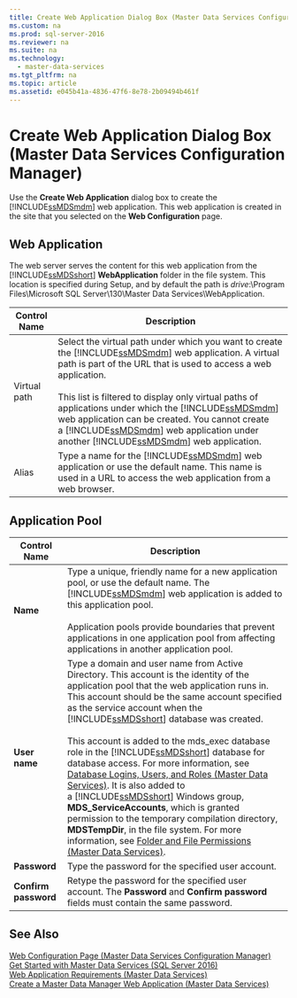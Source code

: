 ```yaml
---
title: Create Web Application Dialog Box (Master Data Services Configuration Manager)
ms.custom: na
ms.prod: sql-server-2016
ms.reviewer: na
ms.suite: na
ms.technology: 
  - master-data-services
ms.tgt_pltfrm: na
ms.topic: article
ms.assetid: e045b41a-4836-47f6-8e78-2b09494b461f
---
```

# Create Web Application Dialog Box (Master Data Services Configuration Manager)
  Use the **Create Web Application** dialog box to create the [!INCLUDE[ssMDSmdm](../../Token/Other/ssMDSmdm_md.md)] web application. This web application is created in the site that you selected on the **Web Configuration** page.  
  
## Web Application  
 The web server serves the content for this web application from the [!INCLUDE[ssMDSshort](../../Token/Other/ssMDSshort_md.md)] **WebApplication** folder in the file system. This location is specified during Setup, and by default the path is *drive*:\\Program Files\\Microsoft SQL Server\\130\\Master Data Services\\WebApplication.  
  
|Control Name|Description|  
|------------------|-----------------|  
|Virtual path|Select the virtual path under which you want to create the [!INCLUDE[ssMDSmdm](../../Token/Other/ssMDSmdm_md.md)] web application. A virtual path is part of the URL that is used to access a web application.<br /><br /> This list is filtered to display only virtual paths of applications under which the [!INCLUDE[ssMDSmdm](../../Token/Other/ssMDSmdm_md.md)] web application can be created. You cannot create a [!INCLUDE[ssMDSmdm](../../Token/Other/ssMDSmdm_md.md)] web application under another [!INCLUDE[ssMDSmdm](../../Token/Other/ssMDSmdm_md.md)] web application.|  
|Alias|Type a name for the [!INCLUDE[ssMDSmdm](../../Token/Other/ssMDSmdm_md.md)] web application or use the default name. This name is used in a URL to access the web application from a web browser.|  
  
## Application Pool  
  
|Control Name|Description|  
|------------------|-----------------|  
|**Name**|Type a unique, friendly name for a new application pool, or use the default name. The [!INCLUDE[ssMDSmdm](../../Token/Other/ssMDSmdm_md.md)] web application is added to this application pool.<br /><br /> Application pools provide boundaries that prevent applications in one application pool from affecting applications in another application pool.|  
|**User name**|Type a domain and user name from Active Directory. This account is the identity of the application pool that the web application runs in. This account should be the same account specified as the service account when the [!INCLUDE[ssMDSshort](../../Token/Other/ssMDSshort_md.md)] database was created.<br /><br /> This account is added to the mds\_exec database role in the [!INCLUDE[ssMDSshort](../../Token/Other/ssMDSshort_md.md)] database for database access. For more information, see [Database Logins, Users, and Roles &#40;Master Data Services&#41;](../../Topics/TopicNameNotContainA/Database-Logins--Users--and-Roles--Master-Data-Services-.md). It is also added to a [!INCLUDE[ssMDSshort](../../Token/Other/ssMDSshort_md.md)] Windows group, **MDS\_ServiceAccounts**, which is granted permission to the temporary compilation directory, **MDSTempDir**, in the file system. For more information, see [Folder and File Permissions &#40;Master Data Services&#41;](../../Topics/TopicNameNotContainA/Folder-and-File-Permissions--Master-Data-Services-.md).|  
|**Password**|Type the password for the specified user account.|  
|**Confirm password**|Retype the password for the specified user account. The **Password** and **Confirm password** fields must contain the same password.|  
  
## See Also  
 [Web Configuration Page &#40;Master Data Services Configuration Manager&#41;](../../Topics/TopicNameNotContainA/Web-Configuration-Page--Master-Data-Services-Configuration-Manager-.md)   
 [Get Started with Master Data Services &#40;SQL Server 2016&#41;](../../Topics/TopicNameNotContainA/Get-Started-with-Master-Data-Services--SQL-Server-2016-.md)   
 [Web Application Requirements &#40;Master Data Services&#41;](../../Topics/TopicNameNotContainA/Web-Application-Requirements--Master-Data-Services-.md)   
 [Create a Master Data Manager Web Application &#40;Master Data Services&#41;](../../Topics/TopicNameContainA/Create-a-Master-Data-Manager-Web-Application--Master-Data-Services-.md)  
  
  